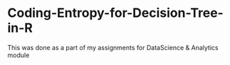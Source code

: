 # Coding-Entropy-for-Decision-Tree-in-R
This was done as a part of my assignments for DataScience &amp; Analytics module
